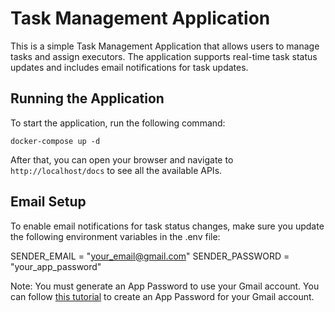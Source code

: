 # Task Management Application
This is a simple Task Management Application that allows users to manage tasks and assign executors. The application supports real-time task status updates and includes email notifications for task updates.

## Running the Application
To start the application, run the following command:

```
docker-compose up -d
```

After that, you can open your browser and navigate to `http://localhost/docs` to see all the available APIs.

## Email Setup
To enable email notifications for task status changes, make sure you update the following environment variables in the .env file:

SENDER_EMAIL = "your_email@gmail.com"
SENDER_PASSWORD = "your_app_password"

Note: You must generate an App Password to use your Gmail account. You can follow [this tutorial](https://support.google.com/mail/answer/185833?hl=en) to create an App Password for your Gmail account.